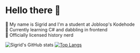 <h1>Hello there 👋</h1>

  📝 My name is Sigrid and I'm a student at Jobloop's Kodehode <br>
  🌱 Currently learning C# and dabbling in frontend <br>
  🏺 Officially licensed history nerd <br>


 ![Sigrid's GitHub stats](https://github-readme-stats.vercel.app/api?username=misskluck&show_icons=true&title_color=ffffff&text_color=ffffff&icon_color=ffffff&bg_color=fe036a,f5347f,fc72a5,f99dbc,fec2d6,fdd9e5)
   [![Top Langs](https://github-readme-stats.vercel.app/api/top-langs/?username=misskluck&layout=compact&title_color=ffffff&text_color=ffffff&icon_color=ffffff&bg_color=fe036a,f5347f,fc72a5,f99dbc,fec2d6,fdd9e5)](https://github.com/misskluck/github-readme-stats)

